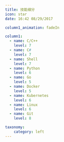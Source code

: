 ```yaml
---
title: 技能细分
icon: star
date: 16:42 08/29/2017

column1_animation: fadeIn

column1:
  - name: C/C++
    level: 7
  - name: C#
    level: 7
  - name: Shell
    level: 7
  - name: Python
    level: 6
  - name: Go
    level: 5
  - name: Docker
    level: 5
  - name: Kubernetes
    level: 6
  - name: Linux
    level: 6
  - name: Git
    level: 8

taxonomy:
    category: left
---
```


